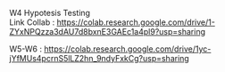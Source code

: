 W4 Hypotesis Testing <br>
Link Collab : https://colab.research.google.com/drive/1-ZYxNPQzza3dAU7d8bxnE3GAEc1a4pl9?usp=sharing <br>

W5-W6 : https://colab.research.google.com/drive/1yc-jYfMUs4pcrnS5lLZ2hn_9ndyFxkCg?usp=sharing <br>


